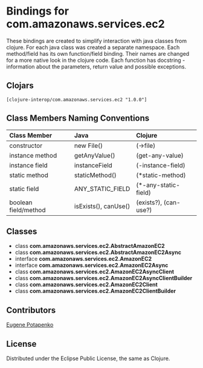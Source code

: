 # Bindings for com.amazonaws.services.ec2

These bindings are created to simplify interaction with java classes from clojure.
For each java class was created a separate namespace.
Each method/field has its own function/field binding.
Their names are changed for a more native look in the clojure code. Each function has docstring - information about the parameters, return value and possible exceptions.

## Clojars

```
[clojure-interop/com.amazonaws.services.ec2 "1.0.0"]
```

## Class Members Naming Conventions

| Class Member | Java | Clojure |
|:--|:--|:--|
| constructor | new File() | (->file) |
| instance method | getAnyValue() | (get-any-value) |
| instance field | instanceField | (-instance-field) |
| static method | staticMethod() | (*static-method) |
| static field | ANY_STATIC_FIELD | (*-any-static-field) |
| boolean field/method | isExists(), canUse() | (exists?), (can-use?) |

## Classes

- class **com.amazonaws.services.ec2.AbstractAmazonEC2**
- class **com.amazonaws.services.ec2.AbstractAmazonEC2Async**
- interface **com.amazonaws.services.ec2.AmazonEC2**
- interface **com.amazonaws.services.ec2.AmazonEC2Async**
- class **com.amazonaws.services.ec2.AmazonEC2AsyncClient**
- class **com.amazonaws.services.ec2.AmazonEC2AsyncClientBuilder**
- class **com.amazonaws.services.ec2.AmazonEC2Client**
- class **com.amazonaws.services.ec2.AmazonEC2ClientBuilder**

## Contributors

[Eugene Potapenko](https://github.com/potapenko/)

## License

Distributed under the Eclipse Public License, the same as Clojure.
